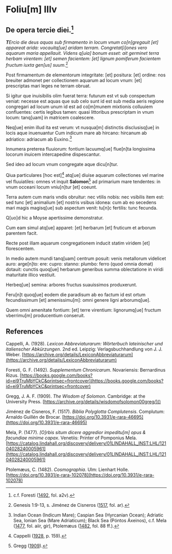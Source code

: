 # Foliu[m] IIIv

## De opera tercie diei.[^1]

***T**Ercio die deus aquas sub firmamento in locum vnum co[n]gregauit [et] appareat arida: vocauitq[ue] aridam terram.
Congretat[i]ones vero aquarum maria appellauit.
Videns q[uia] bonum esset: ait germinet terra herbam virentem: [et] semen facientem: [et] lignum pomiferum facientem fructum iuxta gen[us] suum*.[^2]

Post firmamentum de elementorum integritate: [et] positura: [et] ordine: nos breuiter admonet per collectionem aquarum ad locum vnum: [et] prescriptas mari leges ne terram obruat.

Si igitur que inuisibilis olim fuerat terra: futurum est vt sub
conspectum veniat: necesse est aquas que sub celo sunt id est sub media aeris regione congregari ad locum unum id est ad co[m]munem mixtionis colluuiem confluentes: certis legibus tamen: quasi littoribus prescriptam in vnum locum: tanq[uam] in matricem coalescere.

Neq[ue] enim illud ita est verum: vt nusqua[m] distinctis disclusisq[ue] in locis aque inuenuantur Cum indicum mare ab hircano: hircanum ab adriatico: adriacum ab Euxino.[^3]

Innumera preterea fluuiorum: fontium lacuumq[ue] flue[n]ta longissima locorum inuicem intercapedine dispescantur.

Sed ideo ad locum vnum congregate aque dicu[n]tur.

Qiua particulares [hoc est][^4] atq[ue] diuise aquarum collectiones vel marine vel fluuiatiles: omnes vt inquit **Salomon**[^5] ad primarium mare tendentes: in vnum occeani locum vniu[n]tur [et] coeunt.

Terra autem cum maris vndis obruitur: nec vtilis nobis: nec vsibilis item est: sed tunc [et] animalium [et] nostris vsibus idonea: cum ab eo secedens mari magis magisq[ue] sub aspectum venit: tu[n]c fertilis: tunc fecunda.

Q[uo]d hic a Moyse apertissime demonstratur.

Cum eam simul atq[ue] apparet: [et] herbarum [et] fruticum et arborum parentem facit.

Recte post illam aquarum congregationem inducit statim viridem [et] florescentem. 

In medio autem mundi tanq[uam] centrum posuit: venis metallorum videlicet auro: arge[n]to: ere: cupro: stanno: plumbo: ferro (quod omnia domat) dotauit: cunctis quoq[ue] herbarum generibus summa oblectatione in viridi maturitate illico vestiuit.

Herbeq[ue] semina: arbores fructus suauissimos produxerunt.

Feru[n]t quoq[ue] eodem die paradisum ab eo factum id est ortum fecundissimum [et] amenissimu[m]: omni genere ligni arborumq[ue].

Quem omni amenitate fontium: [et] terre virentium: lignorumq[ue] fructum vberrimu[m] producentium conseruit.

[^1]: c.f. Foresti ([1492](https://books.google.com/books?id=ei9TruMbYCkC&printsec=frontcover), fol. a2v).  
[^2]: Genesis 1:9-13, s. Jiménez de Cisneros ([1517](https://doi.org/10.3931/e-rara-46695), fol. ar).    
[^3]: Indian Ocean (Indicum Mare); Caspian Sea (Hyrcanian Ocean); Adriatic Sea, Ionian Sea (Mare Adriaticum); Black Sea (Póntos Áxeinos), c.f. Mela ([1477](https://catalog.lindahall.org/discovery/delivery/01LINDAHALL_INST:LHL/12104028240005961), fol. aiir, gir), Ptolemæus ([1482](https://doi.org/10.3931/e-rara-102078), fol. 88 ff.).   
[^4]: Cappelli ([1928](https://archive.org/details/LexiconAbbreviaturarum), p. 159).  
[^5]: Gregg ([1909](https://archive.org/details/wisdomofsolomon00greg/)).  


## References

Cappelli, A. (1928). *Lexicon Abbreviaturarum: Wörterbuch lateinischer und italienscher Abkürzungen*. 2nd ed. Leipzig: Verlagsbuchhandlung von J. J. Weber. [https://archive.org/details/LexiconAbbreviaturarum](https://archive.org/details/LexiconAbbreviaturarum)

Foresti, G. F. (1492). *Supplementum Chronicarum*. Novariensis: Bernardinus Rizus. [https://books.google.com/books?id=ei9TruMbYCkC&printsec=frontcover](https://books.google.com/books?id=ei9TruMbYCkC&printsec=frontcover)

Gregg, J. A. F. (1909). *The Wisdom of Solomon*. Cambridge: at the University Press. [https://archive.org/details/wisdomofsolomon00greg/]()

Jiménez de Cisneros, F. (1517). *Biblia Polyglotta Complutensis*. Complutum: Arnaldo Guillén de Brocar. [https://doi.org/10.3931/e-rara-46695](https://doi.org/10.3931/e-rara-46695)

Mela, P. (1477). *[O]rbis situm dicere aggredior impeditu[m] opus & facundiae minime capax*. Venetiis: Printer of Pomponius Mela. [https://catalog.lindahall.org/discovery/delivery/01LINDAHALL_INST:LHL/12104028240005961](https://catalog.lindahall.org/discovery/delivery/01LINDAHALL_INST:LHL/12104028240005961)

Ptolemæus, C. (1482). *Cosmographia*. Ulm: Lienhart Holle. [https://doi.org/10.3931/e-rara-102078](https://doi.org/10.3931/e-rara-102078)
